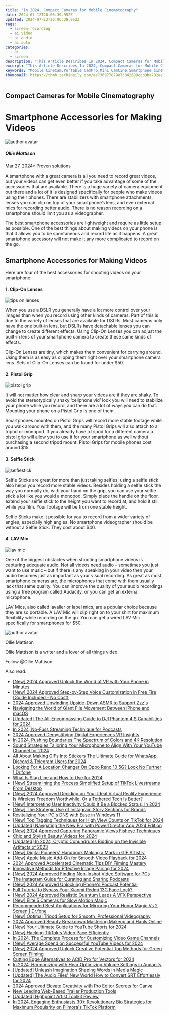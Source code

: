 ```yaml
---
title: "In 2024, Compact Cameras for Mobile Cinematography"
date: 2024-07-12T20:06:39.952Z
updated: 2024-07-13T20:06:39.952Z
tags: 
  - screen-recording
  - ai video
  - ai audio
  - ai auto
categories: 
  - ai
  - screen
description: "This Article Describes In 2024, Compact Cameras for Mobile Cinematography"
excerpt: "This Article Describes In 2024, Compact Cameras for Mobile Cinematography"
keywords: "Mobile CineCam,Portable CamPro,Mini CamCine,Smartphone Cinema,Compact Cinemicams,Traveler's Camera,Handheld Filmmaking"
thumbnail: https://thmb.techidaily.com/ee736977879e7c042699ccb0ba782ae72fcd626a8089f287da01eef91c5139c9.jpg
---
```


## Compact Cameras for Mobile Cinematography

# Smartphone Accessories for Making Videos

![author avatar](https://images.wondershare.com/filmora/article-images/ollie-mattison.jpg)

##### Ollie Mattison

 Mar 27, 2024• Proven solutions

A smartphone with a great camera is all you need to record great videos, but your videos can get even better if you take advantage of some of the accessories that are available. There is a huge variety of camera equipment out there and a lot of it is designed specifically for people who make videos using their phones. There are stabilizers with smartphone attachments, lenses you can clip on top of your smartphone’s lens, and even external mics for recording better audio. There is no reason recording on a smartphone should limit you as a videographer.

The best smartphone accessories are lightweight and require as little setup as possible. One of the best things about making videos on your phone is that it allows you to be spontaneous and record life as it happens. A great smartphone accessory will not make it any more complicated to record on the go.

## Smartphone Accessories for Making Videos

Here are four of the best accessories for shooting videos on your smartphone:

#### 1\. Clip-On Lenses

![tips on lenses](https://images.wondershare.com/filmora/article-images/accessories-clip-on-lenses.JPG)

When you use a DSLR you generally have a lot more control over your images than when you record using other kinds of cameras. Part of this is due to the variety of lenses that are available for DSLRs. Most cameras only have the one built-in lens, but DSLRs have detachable lenses you can change to create different effects. Using Clip-On Lenses you can adjust the built-in lens of your smartphone camera to create these same kinds of effects.

Clip-On Lenses are tiny, which makes them convenient for carrying around. Using them is as easy as clipping them right over your smartphone camera lens. Sets of Clip-On Lenses can be found for under $50.

#### 2\. Pistol Grip

![pistol grip](https://images.wondershare.com/filmora/article-images/accessories-pistol-grip.JPG)

It will not matter how clear and sharp your videos are if they are shaky. To avoid the stereotypically shaky ‘cellphone vid’ look you will need to stabilize your phone while you record, and there are a lot of ways you can do that. Mounting your phone on a Pistol Grip is one of them.

Smartphones mounted on Pistol Grips will record more stable footage while you walk around with them, and the many Pistol Grips will also attach to a tripod or monopod. If you already have a tripod for a different camera a pistol grip will allow you to use it for your smartphone as well without purchasing a second tripod mount. Pistol Grips for mobile phones cost around $15.

#### 3\. Selfie Stick

![selfiestick](https://images.wondershare.com/filmora/article-images/accessories-selfiestick.jpg)

Selfie Sticks are great for more than just taking selfies; using a selfie stick also helps you record more stable videos. Besides holding a selfie stick the way you normally do, with your hand on the grip, you can use your selfie stick a lot like you would a monopod. Simply place the handle on the floor, extend your selfie stick to the height you want to record at, and hold it still while you film. Your footage will be from one stable height.

Selfie Sticks make it possible for you to record from a wider variety of angles, especially high angles. No smartphone videographer should be without a Selfie Stick. They cost about $40.

#### 4\. LAV Mic

![lav mic](https://images.wondershare.com/filmora/article-images/accessories-lav-mic.JPG)

One of the biggest obstacles when shooting smartphone videos is capturing adequate audio. Not all videos need audio – sometimes you just want to use music – but if there is any speaking in your video then your audio becomes just as important as your visual recording. As great as most smartphone cameras are, the microphones that come with them usually lack that same quality. You can improve the quality of your audio recordings using a free program called Audacity, or you can get an external microphone.

LAV Mics, also called lavalier or lapel mics, are a popular choice because they are so portable. A LAV Mic will clip right on to your shirt for maximum flexibility while recording on the go. You can get a wired LAV Mic specifically for smartphones for $50.

![author avatar](https://images.wondershare.com/filmora/article-images/ollie-mattison.jpg)

Ollie Mattison

Ollie Mattison is a writer and a lover of all things video.

Follow @Ollie Mattison


<ins class="adsbygoogle"
     style="display:block"
     data-ad-format="autorelaxed"
     data-ad-client="ca-pub-7571918770474297"
     data-ad-slot="1223367746"></ins>



<ins class="adsbygoogle"
     style="display:block"
     data-ad-client="ca-pub-7571918770474297"
     data-ad-slot="8358498916"
     data-ad-format="auto"
     data-full-width-responsive="true"></ins>




<span class="atpl-alsoreadstyle">Also read:</span>
<div><ul>
<li><a href="https://fox-access.techidaily.com/new-2024-approved-unlock-the-world-of-vr-with-your-phone-in-minutes/"><u>[New] 2024 Approved  Unlock the World of VR with Your Phone in Minutes</u></a></li>
<li><a href="https://fox-access.techidaily.com/new-2024-approved-step-by-step-voice-customization-in-free-fire-guide-included-no-cost/"><u>[New] 2024 Approved  Step-by-Step Voice Customization in Free Fire (Guide Included - No Cost)</u></a></li>
<li><a href="https://fox-access.techidaily.com/2024-approved-unwinding-upside-down-asmr-to-support-zzzs/"><u>2024 Approved  Unwinding Upside-Down  ASMR to Support Zzz's</u></a></li>
<li><a href="https://fox-access.techidaily.com/navigating-the-world-of-giant-file-movement-between-iphone-and-macos/"><u>Navigating the World of Giant File Movement Between iPhone and macOS</u></a></li>
<li><a href="https://fox-access.techidaily.com/updated-the-all-encompassing-guide-to-dji-phantom-4s-capabilities-for-2024/"><u>[Updated] The All-Encompassing Guide to DJI Phantom 4'S Capabilities for 2024</u></a></li>
<li><a href="https://fox-access.techidaily.com/in-2024-no-fuss-streaming-technique-for-podcasts/"><u>In 2024, No-Fuss Streaming Technique for Podcasts</u></a></li>
<li><a href="https://fox-access.techidaily.com/2024-approved-demystifying-digital-experiences-vr-insights/"><u>2024 Approved  Demystifying Digital Experiences  VR Insights</u></a></li>
<li><a href="https://fox-access.techidaily.com/in-2024-pushing-boundaries-the-spectrum-of-colors-and-4k-resolution/"><u>In 2024, Pushing Boundaries  The Spectrum of Colors and 4K Resolution</u></a></li>
<li><a href="https://youtube-web.techidaily.com/-strategies-tailoring-your-microphone-to-align-with-your-youtube-channel-for-2024/"><u>Sound Strategies  Tailoring Your Microphone to Align With Your YouTube Channel for 2024</u></a></li>
<li><a href="https://fox-access.techidaily.com/all-about-making-gifs-into-stickers-the-ultimate-guide-for-whatsapp-discord-and-telegram-users-for-2024/"><u>All About Making GIFs Into Stickers  The Ultimate Guide for WhatsApp, Discord & Telegram Users for 2024</u></a></li>
<li><a href="https://fake-location.techidaily.com/looking-for-a-location-changer-on-oppo-reno-10-5g-look-no-further-drfone-by-drfone-virtual-android/"><u>Looking For A Location Changer On Oppo Reno 10 5G? Look No Further | Dr.fone</u></a></li>
<li><a href="https://fox-access.techidaily.com/what-is-slug-line-and-how-to-use-for-2024/"><u>What Is Slug Line and How to Use for 2024</u></a></li>
<li><a href="https://tiktok-video-files.techidaily.com/new-streamlining-the-process-simplified-setup-of-tiktok-livestreams-from-desktop/"><u>[New] Streamlining the Process  Simplified Setup of TikTok Livestreams From Desktop</u></a></li>
<li><a href="https://fox-access.techidaily.com/new-2024-approved-deciding-on-your-ideal-virtual-reality-experience-is-wireless-freedom-worthwhile-or-a-tethered-tech-is-better/"><u>[New] 2024 Approved  Deciding on Your Ideal Virtual Reality Experience  Is Wireless Freedom Worthwhile, Or a Tethered Tech Is Better?</u></a></li>
<li><a href="https://snapchat-videos.techidaily.com/new-interpreting-user-inactivity-could-it-be-a-blocked-status-in-2024/"><u>[New] Interpreting User Inactivity  Could It Be a Blocked Status, In 2024</u></a></li>
<li><a href="https://instagram-videos.techidaily.com/new-the-strategic-use-of-instagram-story-sections-for-brands/"><u>[New] The Strategic Use of Instagram Story Sections for Brands</u></a></li>
<li><a href="https://win11-tips.techidaily.com/revitalizing-your-pcs-dns-with-ease-in-windows-11/"><u>Revitalizing Your PC's DNS with Ease in Windows 11</u></a></li>
<li><a href="https://tiktok-clips.techidaily.com/new-top-tagging-techniques-for-high-view-counts-on-tiktok-for-2024/"><u>[New] Top Tagging Techniques for High View Counts on TikTok for 2024</u></a></li>
<li><a href="https://extra-support.techidaily.com/updated-navigating-the-new-era-with-powerdirector-app-2024-edition/"><u>[Updated] Navigating the New Era with PowerDirector App 2024 Edition</u></a></li>
<li><a href="https://fox-access.techidaily.com/new-2024-approved-capturing-panoramic-views-fisheye-techniques/"><u>[New] 2024 Approved  Capturing Panoramic Views  Fisheye Techniques</u></a></li>
<li><a href="https://fox-access.techidaily.com/chic-and-stylish-beauty-videos-for-2024/"><u>Chic and Stylish Beauty Videos for 2024</u></a></li>
<li><a href="https://facebook-video-recording.techidaily.com/updated-in-2024-cryptic-conundrums-bidding-on-the-invisible-artifacts-of-2023/"><u>[Updated] In 2024, Cryptic Conundrums  Bidding on the Invisible Artifacts of 2023</u></a></li>
<li><a href="https://fox-access.techidaily.com/new-digital-pioneers-handbook-making-a-mark-in-gif-artistry/"><u>[New] Digital Pioneers' Handbook  Making a Mark in GIF Artistry</u></a></li>
<li><a href="https://fox-access.techidaily.com/new-apple-music-add-on-for-smooth-video-playback-for-2024/"><u>[New] Apple Music Add-On for Smooth Video Playback for 2024</u></a></li>
<li><a href="https://fox-access.techidaily.com/2024-approved-accelerated-cinematic-tips-diy-filming-mastery/"><u>2024 Approved  Accelerated Cinematic Tips  DIY Filming Mastery</u></a></li>
<li><a href="https://some-techniques.techidaily.com/innovative-methods-for-effective-image-pairing-for-2024/"><u>Innovative Methods for Effective Image Pairing for 2024</u></a></li>
<li><a href="https://fox-access.techidaily.com/new-2024-approved-finding-non-inshot-video-software-for-pcs/"><u>[New] 2024 Approved  Finding Non-Inshot Video Software for PCs</u></a></li>
<li><a href="https://extra-information.techidaily.com/the-instagram-guide-for-curating-and-sharing-podcasts/"><u>The Instagram Guide for Curating and Sharing Podcasts</u></a></li>
<li><a href="https://fox-access.techidaily.com/new-2024-approved-unlocking-iphones-podcast-potential/"><u>[New] 2024 Approved  Unlocking iPhone's Podcast Potential</u></a></li>
<li><a href="https://unlock-android.techidaily.com/full-tutorial-to-bypass-your-xiaomi-redmi-13c-face-lock-by-drfone-android/"><u>Full Tutorial to Bypass Your Xiaomi Redmi 13C Face Lock?</u></a></li>
<li><a href="https://fox-access.techidaily.com/new-2024-approved-realistic-quantum-leaps-a-vfx-perspective/"><u>[New] 2024 Approved  Realistic Quantum Leaps  A VFX Perspective</u></a></li>
<li><a href="https://fox-access.techidaily.com/new-elite-5-cameras-for-slow-motion-magic/"><u>[New] Elite 5 Cameras for Slow Motion Magic</u></a></li>
<li><a href="https://screen-mirror.techidaily.com/recommended-best-applications-for-mirroring-your-honor-magic-vs-2-screen-drfone-by-drfone-android/"><u>Recommended Best Applications for Mirroring Your Honor Magic Vs 2 Screen | Dr.fone</u></a></li>
<li><a href="https://youtube-web.techidaily.com/ptimal-tripod-setup-for-smooth-professional-videography/"><u>[New] Optimal Tripod Setup for Smooth, Professional Videography</u></a></li>
<li><a href="https://youtube-videos.techidaily.com/2024-approved-beauty-breakdown-mastering-makeup-and-hauls-online/"><u>2024 Approved  Beauty Breakdown  Mastering Makeup and Hauls Online</u></a></li>
<li><a href="https://youtube-web.techidaily.com/our-ultimate-guide-to-youtube-shorts-for-2024/"><u>[New] Your Ultimate Guide to YouTube Shorts for 2024</u></a></li>
<li><a href="https://tiktok-videos.techidaily.com/new-hacking-tiktoks-video-pace-efficiently/"><u>[New] Hacking TikTok's Video Pace Efficiently</u></a></li>
<li><a href="https://youtube-stream.techidaily.com/in-2024-the-complete-process-for-customizing-video-game-channels/"><u>In 2024, The Complete Process for Customizing Video Game Channels</u></a></li>
<li><a href="https://fox-access.techidaily.com/new-average-spend-on-successful-youtube-videos-for-2024/"><u>[New] Average Spend on Successful YouTube Videos for 2024</u></a></li>
<li><a href="https://fox-access.techidaily.com/new-2024-approved-unlock-creative-potential-top-methods-for-green-screen-filming/"><u>[New] 2024 Approved  Unlock Creative Potential  Top Methods for Green Screen Filming</u></a></li>
<li><a href="https://fox-access.techidaily.com/cutting-edge-alternatives-to-acid-pro-for-vectors-for-2024/"><u>Cutting Edge Alternatives to ACID Pro for Vectors for 2024</u></a></li>
<li><a href="https://voice-adjusting.techidaily.com/in-2024-harmonizing-with-hear-optimizing-volume-settings-in-audacity/"><u>In 2024, Harmonizing with Hear Optimizing Volume Settings in Audacity</u></a></li>
<li><a href="https://fox-access.techidaily.com/updated-unleash-imagination-shaping-words-in-media-magic/"><u>[Updated] Unleash Imagination  Shaping Words in Media Magic</u></a></li>
<li><a href="https://fox-access.techidaily.com/updated-the-audio-files-new-world-how-to-convert-srt-effortlessly-for-2024/"><u>[Updated] The Audio Files' New World  How to Convert SRT Effortlessly for 2024</u></a></li>
<li><a href="https://fox-access.techidaily.com/2024-approved-elevate-creativity-with-pro-editor-secrets-for-canva/"><u>2024 Approved  Elevate Creativity with Pro Editor Secrets for Canva</u></a></li>
<li><a href="https://smart-video-creator.techidaily.com/new-leading-web-based-trailer-production-tools/"><u>New Leading Web-Based Trailer Production Tools</u></a></li>
<li><a href="https://some-techniques.techidaily.com/updated-highpoint-artist-toolkit-review/"><u>[Updated] Highpoint Artist Toolkit Review</u></a></li>
<li><a href="https://tiktok-clips.techidaily.com/in-2024-engaging-enthusiasts-30plus-revolutionary-bio-strategies-for-maximum-popularity-on-filmoras-tiktok-platform/"><u>In 2024, Engaging Enthusiasts  30+ Revolutionary Bio Strategies for Maximum Popularity on Filmora's TikTok Platform</u></a></li>
</ul></div>

